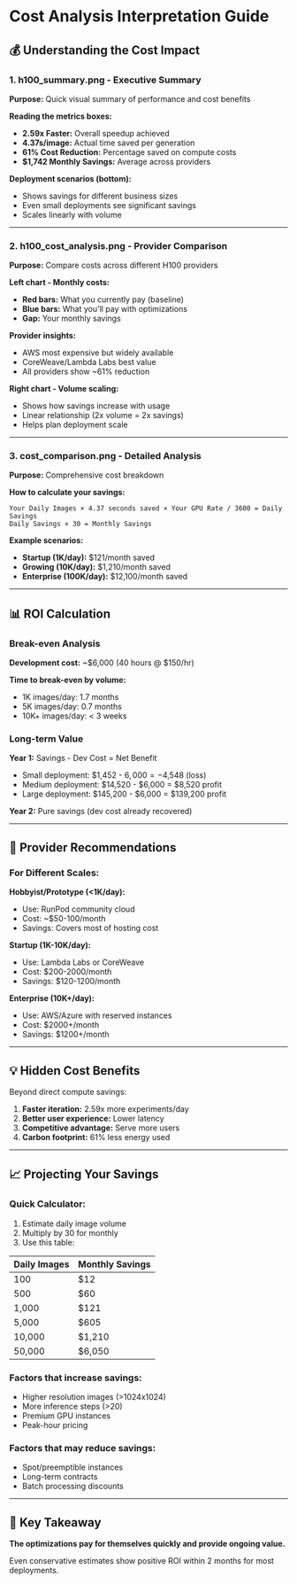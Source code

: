# Cost Analysis Interpretation Guide

## 💰 Understanding the Cost Impact

### 1. h100_summary.png - Executive Summary
**Purpose:** Quick visual summary of performance and cost benefits

**Reading the metrics boxes:**
- **2.59x Faster:** Overall speedup achieved
- **4.37s/image:** Actual time saved per generation
- **61% Cost Reduction:** Percentage saved on compute costs
- **$1,742 Monthly Savings:** Average across providers

**Deployment scenarios (bottom):**
- Shows savings for different business sizes
- Even small deployments see significant savings
- Scales linearly with volume

---

### 2. h100_cost_analysis.png - Provider Comparison
**Purpose:** Compare costs across different H100 providers

**Left chart - Monthly costs:**
- **Red bars:** What you currently pay (baseline)
- **Blue bars:** What you'll pay with optimizations
- **Gap:** Your monthly savings

**Provider insights:**
- AWS most expensive but widely available
- CoreWeave/Lambda Labs best value
- All providers show ~61% reduction

**Right chart - Volume scaling:**
- Shows how savings increase with usage
- Linear relationship (2x volume = 2x savings)
- Helps plan deployment scale

---

### 3. cost_comparison.png - Detailed Analysis
**Purpose:** Comprehensive cost breakdown

**How to calculate your savings:**
```
Your Daily Images × 4.37 seconds saved × Your GPU Rate / 3600 = Daily Savings
Daily Savings × 30 = Monthly Savings
```

**Example scenarios:**
- **Startup (1K/day):** $121/month saved
- **Growing (10K/day):** $1,210/month saved  
- **Enterprise (100K/day):** $12,100/month saved

---

## 📊 ROI Calculation

### Break-even Analysis
**Development cost:** ~$6,000 (40 hours @ $150/hr)

**Time to break-even by volume:**
- 1K images/day: 1.7 months
- 5K images/day: 0.7 months
- 10K+ images/day: < 3 weeks

### Long-term Value
**Year 1:** Savings - Dev Cost = Net Benefit
- Small deployment: $1,452 - $6,000 = -$4,548 (loss)
- Medium deployment: $14,520 - $6,000 = $8,520 profit
- Large deployment: $145,200 - $6,000 = $139,200 profit

**Year 2:** Pure savings (dev cost already recovered)

---

## 🏢 Provider Recommendations

### For Different Scales:

**Hobbyist/Prototype (<1K/day):**
- Use: RunPod community cloud
- Cost: ~$50-100/month
- Savings: Covers most of hosting cost

**Startup (1K-10K/day):**
- Use: Lambda Labs or CoreWeave
- Cost: $200-2000/month
- Savings: $120-1200/month

**Enterprise (10K+/day):**
- Use: AWS/Azure with reserved instances
- Cost: $2000+/month
- Savings: $1200+/month

---

## 💡 Hidden Cost Benefits

Beyond direct compute savings:

1. **Faster iteration:** 2.59x more experiments/day
2. **Better user experience:** Lower latency
3. **Competitive advantage:** Serve more users
4. **Carbon footprint:** 61% less energy used

---

## 📈 Projecting Your Savings

### Quick Calculator:
1. Estimate daily image volume
2. Multiply by 30 for monthly
3. Use this table:

| Daily Images | Monthly Savings |
|--------------|----------------|
| 100 | $12 |
| 500 | $60 |
| 1,000 | $121 |
| 5,000 | $605 |
| 10,000 | $1,210 |
| 50,000 | $6,050 |

### Factors that increase savings:
- Higher resolution images (>1024x1024)
- More inference steps (>20)
- Premium GPU instances
- Peak-hour pricing

### Factors that may reduce savings:
- Spot/preemptible instances
- Long-term contracts
- Batch processing discounts

---

## 🎯 Key Takeaway

**The optimizations pay for themselves quickly and provide ongoing value.**

Even conservative estimates show positive ROI within 2 months for most deployments.